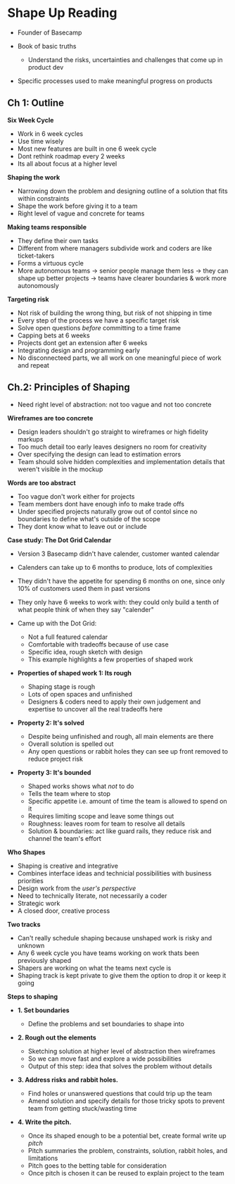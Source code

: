 # Shape Up Reading

- Founder of Basecamp

- Book of basic truths
  - Understand the risks, uncertainties and challenges that come up in product dev
- Specific processes used to make meaningful progress on products

## Ch 1: Outline

**Six Week Cycle**

- Work in 6 week cycles
- Use time wisely
- Most new features are built in one 6 week cycle
- Dont rethink roadmap every 2 weeks
- Its all about focus at a higher level

**Shaping the work**

- Narrowing down the problem and designing outline of a solution that fits within constraints
- Shape the work before giving it to a team
- Right level of vague and concrete for teams

**Making teams responsible**

- They define their own tasks
- Different from where managers subdivide work and coders are like ticket-takers
- Forms a virtuous cycle
- More autonomous teams -> senior people manage them less -> they can shape up better projects -> teams have clearer boundaries & work more autonomously

**Targeting risk**

- Not risk of building the wrong thing, but risk of not shipping in time
- Every step of the process we have a specific target risk
- Solve open questions _before_ committing to a time frame
- Capping bets at 6 weeks
- Projects dont get an extension after 6 weeks
- Integrating design and programming early
- No disconnecteed parts, we all work on one meaningful piece of work and repeat

## Ch.2: Principles of Shaping

- Need right level of abstraction: not too vague and not too concrete

**Wireframes are too concrete**

- Design leaders shouldn't go straight to wireframes or high fidelity markups
- Too much detail too early leaves designers no room for creativity
- Over specifying the design can lead to estimation errors
- Team should solve hidden complexities and implementation details that weren't visible in the mockup

**Words are too abstract**

- Too vague don't work either for projects
- Team members dont have enough info to make trade offs
- Under specified projects naturally grow out of contol since no boundaries to define what's outside of the scope
- They dont know what to leave out or include

**Case study: The Dot Grid Calendar**

- Version 3 Basecamp didn't have calender, customer wanted calendar
- Calenders can take up to 6 months to produce, lots of complexities
- They didn't have the appetite for spending 6 months on one, since only 10% of customers used them in past versions
- They only have 6 weeks to work with: they could only build a tenth of what people think of when they say "calender"
- Came up with the Dot Grid:

  - Not a full featured calendar
  - Comfortable with tradeoffs because of use case
  - Specific idea, rough sketch with design
  - This example highlights a few properties of shaped work

- **Properties of shaped work 1: Its rough**

  - Shaping stage is rough
  - Lots of open spaces and unfinished
  - Designers & coders need to apply their own judgement and expertise to uncover all the real tradeoffs here

- **Property 2: It's solved**

  - Despite being unfinished and rough, all main elements are there
  - Overall solution is spelled out
  - Any open questions or rabbit holes they can see up front removed to reduce project risk

- **Property 3: It's bounded**

  - Shaped works shows what _not_ to do
  - Tells the team where to stop
  - Specific appetite i.e. amount of time the team is allowed to spend on it
  - Requires limiting scope and leave some things out
  - Roughness: leaves room for team to resolve all details
  - Solution & boundaries: act like guard rails, they reduce risk and channel the team's effort

**Who Shapes**

- Shaping is creative and integrative
- Combines interface ideas and technicial possibilities with business priorities
- Design work from the _user's perspective_
- Need to technically literate, not necessarily a coder
- Strategic work
- A closed door, creative process

**Two tracks**

- Can't really schedule shaping because unshaped work is risky and unknown
- Any 6 week cycle you have teams working on work thats been previously shaped
- Shapers are working on what the teams next cycle is
- Shaping track is kept private to give them the option to drop it or keep it going

**Steps to shaping**

- **1. Set boundaries**

  - Define the problems and set boundaries to shape into

- **2. Rough out the elements**

  - Sketching solution at higher level of abstraction then wireframes
  - So we can move fast and explore a wide possibilities
  - Output of this step: idea that solves the problem without details

- **3. Address risks and rabbit holes.**

  - Find holes or unanswered questions that could trip up the team
  - Amend solution and specify details for those tricky spots to prevent team from getting stuck/wasting time

- **4. Write the pitch.**

  - Once its shaped enough to be a potential bet, create formal write up _pitch_
  - Pitch summaries the problem, constraints, solution, rabbit holes, and limitations
  - Pitch goes to the betting table for consideration
  - Once pitch is chosen it can be reused to explain project to the team
